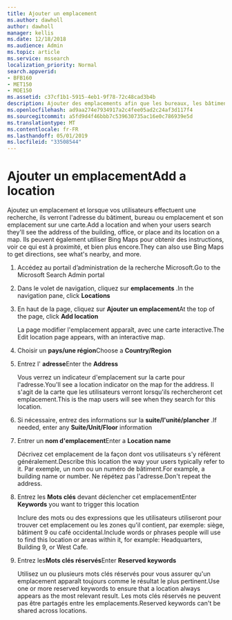 ```yaml
---
title: Ajouter un emplacement
ms.author: dawholl
author: dawholl
manager: kellis
ms.date: 12/18/2018
ms.audience: Admin
ms.topic: article
ms.service: mssearch
localization_priority: Normal
search.appverid:
- BFB160
- MET150
- MOE150
ms.assetid: c37cf1b1-5915-4eb1-9f78-72c48cad3b4b
description: Ajouter des emplacements afin que les bureaux, les bâtiments et les autres espaces de travail de votre organisation apparaissent dans vos résultats de travail Microsoft Search
ms.openlocfilehash: ad9aa274e7934917a2c4fee05ad2c24af3d117f4
ms.sourcegitcommit: a5fd9d4f46bbb7c539630735ac16e0c786939e5d
ms.translationtype: MT
ms.contentlocale: fr-FR
ms.lasthandoff: 05/01/2019
ms.locfileid: "33508544"
---
```

# <a name="add-a-location"></a><span data-ttu-id="8de2a-103">Ajouter un emplacement</span><span class="sxs-lookup"><span data-stu-id="8de2a-103">Add a location</span></span>

<span data-ttu-id="8de2a-104">Ajoutez un emplacement et lorsque vos utilisateurs effectuent une recherche, ils verront l'adresse du bâtiment, bureau ou emplacement et son emplacement sur une carte.</span><span class="sxs-lookup"><span data-stu-id="8de2a-104">Add a location and when your users search they'll see the address of the building, office, or place and its location on a map.</span></span> <span data-ttu-id="8de2a-105">Ils peuvent également utiliser Bing Maps pour obtenir des instructions, voir ce qui est à proximité, et bien plus encore.</span><span class="sxs-lookup"><span data-stu-id="8de2a-105">They can also use Bing Maps to get directions, see what's nearby, and more.</span></span>
  
1. <span data-ttu-id="8de2a-106">Accédez au portail d’administration de la recherche Microsoft.</span><span class="sxs-lookup"><span data-stu-id="8de2a-106">Go to the Microsoft Search Admin portal</span></span>
    
2. <span data-ttu-id="8de2a-107">Dans le volet de navigation, cliquez sur **emplacements** .</span><span class="sxs-lookup"><span data-stu-id="8de2a-107">In the navigation pane, click **Locations**</span></span>
    
3. <span data-ttu-id="8de2a-108">En haut de la page, cliquez sur **Ajouter un emplacement**</span><span class="sxs-lookup"><span data-stu-id="8de2a-108">At the top of the page, click **Add location**</span></span>
    
    <span data-ttu-id="8de2a-109">La page modifier l'emplacement apparaît, avec une carte interactive.</span><span class="sxs-lookup"><span data-stu-id="8de2a-109">The Edit location page appears, with an interactive map.</span></span>
    
4. <span data-ttu-id="8de2a-110">Choisir un **pays/une région**</span><span class="sxs-lookup"><span data-stu-id="8de2a-110">Choose a **Country/Region**</span></span>
    
5. <span data-ttu-id="8de2a-111">Entrez l' **adresse**</span><span class="sxs-lookup"><span data-stu-id="8de2a-111">Enter the **Address**</span></span>
    
    <span data-ttu-id="8de2a-112">Vous verrez un indicateur d'emplacement sur la carte pour l'adresse.</span><span class="sxs-lookup"><span data-stu-id="8de2a-112">You'll see a location indicator on the map for the address.</span></span> <span data-ttu-id="8de2a-113">Il s'agit de la carte que les utilisateurs verront lorsqu'ils rechercheront cet emplacement.</span><span class="sxs-lookup"><span data-stu-id="8de2a-113">This is the map users will see when they search for this location.</span></span>
    
6. <span data-ttu-id="8de2a-114">Si nécessaire, entrez des informations sur la **suite/l'unité/plancher** .</span><span class="sxs-lookup"><span data-stu-id="8de2a-114">If needed, enter any **Suite/Unit/Floor** information</span></span> 
    
7. <span data-ttu-id="8de2a-115">Entrer un **nom d'emplacement**</span><span class="sxs-lookup"><span data-stu-id="8de2a-115">Enter a **Location name**</span></span>
    
    <span data-ttu-id="8de2a-116">Décrivez cet emplacement de la façon dont vos utilisateurs s'y réfèrent généralement.</span><span class="sxs-lookup"><span data-stu-id="8de2a-116">Describe this location the way your users typically refer to it.</span></span> <span data-ttu-id="8de2a-117">Par exemple, un nom ou un numéro de bâtiment.</span><span class="sxs-lookup"><span data-stu-id="8de2a-117">For example, a building name or number.</span></span> <span data-ttu-id="8de2a-118">Ne répétez pas l'adresse.</span><span class="sxs-lookup"><span data-stu-id="8de2a-118">Don't repeat the address.</span></span>
    
8. <span data-ttu-id="8de2a-119">Entrez les **Mots clés** devant déclencher cet emplacement</span><span class="sxs-lookup"><span data-stu-id="8de2a-119">Enter **Keywords** you want to trigger this location</span></span> 
    
    <span data-ttu-id="8de2a-120">Inclure des mots ou des expressions que les utilisateurs utiliseront pour trouver cet emplacement ou les zones qu'il contient, par exemple: siège, bâtiment 9 ou café occidental.</span><span class="sxs-lookup"><span data-stu-id="8de2a-120">Include words or phrases people will use to find this location or areas within it, for example: Headquarters, Building 9, or West Cafe.</span></span>
    
9. <span data-ttu-id="8de2a-121">Entrez les**Mots clés réservés**</span><span class="sxs-lookup"><span data-stu-id="8de2a-121">Enter **Reserved keywords**</span></span>
    
    <span data-ttu-id="8de2a-122">Utilisez un ou plusieurs mots clés réservés pour vous assurer qu'un emplacement apparaît toujours comme le résultat le plus pertinent.</span><span class="sxs-lookup"><span data-stu-id="8de2a-122">Use one or more reserved keywords to ensure that a location always appears as the most relevant result.</span></span> <span data-ttu-id="8de2a-123">Les mots clés réservés ne peuvent pas être partagés entre les emplacements.</span><span class="sxs-lookup"><span data-stu-id="8de2a-123">Reserved keywords can't be shared across locations.</span></span>

  

